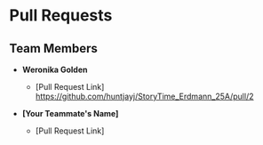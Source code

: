  
# Pull Requests

## Team Members

- **Weronika Golden**  
  - [Pull Request Link] https://github.com/huntjayj/StoryTime_Erdmann_25A/pull/2

- **[Your Teammate's Name]**  
  - [Pull Request Link]

